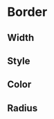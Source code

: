 <script setup>
import TokensTable from '../../src/components/tokens/TokensTable.vue';
import tokens from 'design-tokens/dist/index.json';
</script>

# Border

## Width

<TokensTable
	:tokens="tokens['border-width']"
	token-demo="BorderDemo"
	css-property="border-width"
/>

## Style

<TokensTable
	:tokens="tokens['border-style']"
	token-demo="BorderDemo"
	css-property="border-style"
/>

## Color

<TokensTable
	:tokens="tokens['border-color']"
	token-demo="BorderDemo"
	css-property="border-color"
/>

## Radius
<TokensTable
	:tokens="tokens['border-radius']"
	token-demo="BorderDemo"
	css-property="border-radius"
/>
